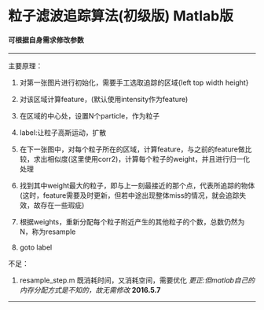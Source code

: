 # 粒子滤波追踪算法(初级版) Matlab版
#### 可根据自身需求修改参数
----
主要原理：

1. 对第一张图片进行初始化，需要手工选取追踪的区域{left top width height}

2. 对该区域计算feature，(默认使用intensity作为feature)

3. 在区域的中心处，设置N个particle，作为粒子

4. label:让粒子高斯运动，扩散

5. 在下一张图中，对每个粒子所在的区域，计算feature，与之前的feature做比较，求出相似度(这里使用corr2)，计算每个粒子的weight，并且进行归一化处理

6. 找到其中weight最大的粒子，即与上一刻最接近的那个点，代表所追踪的物体(这时，feature需要及时更新，但若中途出现整体miss的情况，就会追踪失效，故存在一些瑕疵)
7. 根据weights，重新分配每个粒子附近产生的其他粒子的个数，总数仍然为N，称为resample

8. goto label


不足：
1. resample_step.m 既消耗时间，又消耗空间，需要优化
*更正:但matlab自己的内存分配方式是不知的，故无需修改*
**2016.5.7**

----

